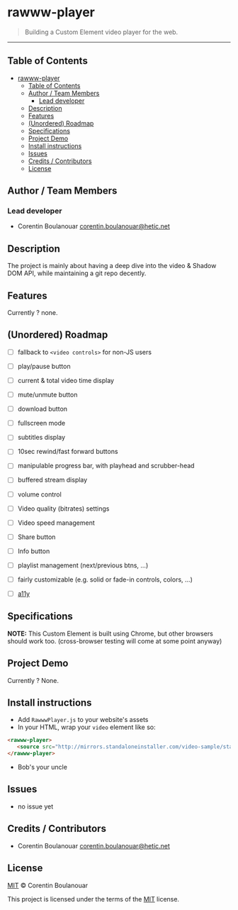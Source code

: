 # rawww-player
> Building a Custom Element video player for the web.

----

## Table of Contents
- [rawww-player](#rawww-player)
  - [Table of Contents](#table-of-contents)
  - [Author / Team Members](#author--team-members)
    - [Lead developer](#lead-developer)
  - [Description](#description)
  - [Features](#features)
  - [(Unordered) Roadmap](#unordered-roadmap)
  - [Specifications](#specifications)
  - [Project Demo](#project-demo)
  - [Install instructions](#install-instructions)
  - [Issues](#issues)
  - [Credits / Contributors](#credits--contributors)
  - [License](#license)

## Author / Team Members
### Lead developer
* Corentin Boulanouar <corentin.boulanouar@hetic.net>

## Description
The project is mainly about having a deep dive into the video & Shadow DOM API, while maintaining a git repo decently.

## Features 
Currently ? none.

## (Unordered) Roadmap
* [ ] fallback to `<video controls>` for non-JS users
* [ ] play/pause button
* [ ] current & total video time display
* [ ] mute/unmute button
* [ ] download button
* [ ] fullscreen mode
* [ ] subtitles display
* [ ] 10sec rewind/fast forward buttons
* [ ] manipulable progress bar, with playhead and scrubber-head
* [ ] buffered stream display
* [ ] volume control
* [ ] Video quality (bitrates) settings
* [ ] Video speed management
* [ ] Share button
* [ ] Info button
* [ ] playlist management (next/previous btns, ...)
* [ ] fairly customizable (e.g. solid or fade-in controls, colors, ...)
* [ ] [a11y](https://developer.mozilla.org/en-US/docs/Web/Accessibility)


## Specifications
**NOTE:** This Custom Element is built using Chrome, but other browsers should work too. (cross-browser testing will come at some point anyway)

## Project Demo
Currently ? None.

## Install instructions
* Add `RawwwPlayer.js` to your website's assets
* In your HTML, wrap your `video` element like so:
````html
<rawww-player>
   <source src="http://mirrors.standaloneinstaller.com/video-sample/star_trails.mp4" type="video/mp4" />
</rawww-player>
````
* Bob's your uncle

## Issues
* no issue yet

## Credits / Contributors
* Corentin Boulanouar <corentin.boulanouar@hetic.net>

## License
[MIT](LICENSE) © Corentin Boulanouar

This project is licensed under the terms of the [MIT](https://spdx.org/licenses/MIT) license.
